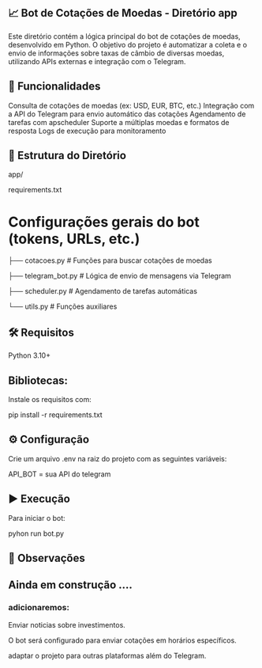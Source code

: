 ## 📈 Bot de Cotações de Moedas - Diretório app
Este diretório contém a lógica principal do bot de cotações de moedas, desenvolvido em Python. O objetivo do projeto é automatizar a coleta e o envio de informações sobre taxas de câmbio de diversas moedas, utilizando APIs externas e integração com o Telegram.

## 🚀 Funcionalidades
Consulta de cotações de moedas (ex: USD, EUR, BTC, etc.)
Integração com a API do Telegram para envio automático das cotações
Agendamento de tarefas com apscheduler
Suporte a múltiplas moedas e formatos de resposta
Logs de execução para monitoramento
## 📁 Estrutura do Diretório

app/

requirements.txt

# Configurações gerais do bot (tokens, URLs, etc.)

├── cotacoes.py        # Funções para buscar cotações de moedas

├── telegram_bot.py    # Lógica de envio de mensagens via Telegram

├── scheduler.py       # Agendamento de tarefas automáticas

└── utils.py           # Funções auxiliares
## 🛠️ Requisitos

Python 3.10+

## Bibliotecas:
Instale os requisitos com:

pip install -r requirements.txt

## ⚙️ Configuração

Crie um arquivo .env na raiz do projeto com as seguintes variáveis:

API_BOT = sua API do telegram


## ▶️ Execução
Para iniciar o bot:

pyhon run bot.py

## 📌 Observações
## Ainda em construção ....

### adicionaremos: 

Enviar noticias sobre investimentos.

O bot será configurado para enviar cotações em horários específicos.

adaptar o projeto para outras plataformas além do Telegram.

